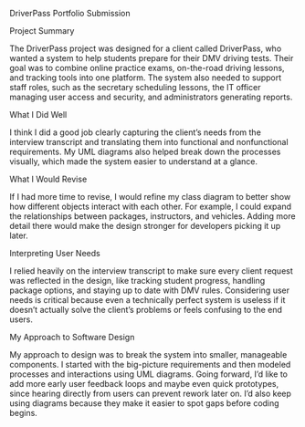 DriverPass Portfolio Submission

Project Summary

The DriverPass project was designed for a client called DriverPass, who wanted a system to help students prepare for their DMV driving tests. Their goal was to combine online practice exams, on-the-road driving lessons, and tracking tools into one platform. The system also needed to support staff roles, such as the secretary scheduling lessons, the IT officer managing user access and security, and administrators generating reports.

What I Did Well

I think I did a good job clearly capturing the client’s needs from the interview transcript and translating them into functional and nonfunctional requirements. My UML diagrams also helped break down the processes visually, which made the system easier to understand at a glance.

What I Would Revise

If I had more time to revise, I would refine my class diagram to better show how different objects interact with each other. For example, I could expand the relationships between packages, instructors, and vehicles. Adding more detail there would make the design stronger for developers picking it up later.

Interpreting User Needs

I relied heavily on the interview transcript to make sure every client request was reflected in the design, like tracking student progress, handling package options, and staying up to date with DMV rules. Considering user needs is critical because even a technically perfect system is useless if it doesn’t actually solve the client’s problems or feels confusing to the end users.

My Approach to Software Design

My approach to design was to break the system into smaller, manageable components. I started with the big-picture requirements and then modeled processes and interactions using UML diagrams. Going forward, I’d like to add more early user feedback loops and maybe even quick prototypes, since hearing directly from users can prevent rework later on. I’d also keep using diagrams because they make it easier to spot gaps before coding begins.
